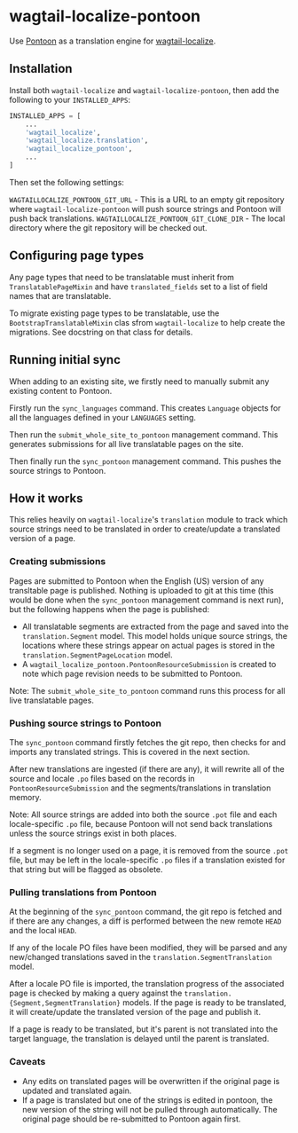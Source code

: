 # wagtail-localize-pontoon

Use [Pontoon](https://pontoon.mozilla.org/) as a translation engine for [wagtail-localize](https://github.com/kaedroho/wagtail-localize).

## Installation

Install both `wagtail-localize` and `wagtail-localize-pontoon`, then add the following to your `INSTALLED_APPS`:

```python
INSTALLED_APPS = [
    ...
    'wagtail_localize',
    'wagtail_localize.translation',
    'wagtail_localize_pontoon',
    ...
]
```

Then set the following settings:

`WAGTAILLOCALIZE_PONTOON_GIT_URL` - This is a URL to an empty git repository where `wagtail-localize-pontoon` will push source strings and Pontoon will push back translations.
`WAGTAILLOCALIZE_PONTOON_GIT_CLONE_DIR` - The local directory where the git repository will be checked out.

## Configuring page types

Any page types that need to be translatable must inherit from `TranslatablePageMixin` and have `translated_fields` set to a list of field
names that are translatable.

To migrate existing page types to be translatable, use the `BootstrapTranslatableMixin` clas sfrom `wagtail-localize` to help create the migrations. See docstring on that class for details.

## Running initial sync

When adding to an existing site, we firstly need to manually submit any existing content to Pontoon.

Firstly run the `sync_languages` command. This creates `Language` objects for all the languages defined in your `LANGUAGES` setting.

Then run the `submit_whole_site_to_pontoon` management command. This generates submissions for all live translatable pages on the site.

Then finally run the `sync_pontoon` management command. This pushes the source strings to Pontoon.

## How it works

This relies heavily on `wagtail-localize`'s `translation` module to track which source strings need to be translated in order to create/update a translated version of a page.

### Creating submissions

Pages are submitted to Pontoon when the English (US) version of any transltable page is published. Nothing is uploaded to git at this time (this would be done when the `sync_pontoon` management command is next run), but the following happens when the page is published:

 - All translatable segments are extracted from the page and saved into the `translation.Segment` model. This model holds unique source strings, the locations where these strings appear on actual pages is stored in the `translation.SegmentPageLocation` model.
 - A `wagtail_localize_pontoon.PontoonResourceSubmission` is created to note which page revision needs to be submitted to Pontoon.

Note: The `submit_whole_site_to_pontoon` command runs this process for all live translatable pages.

### Pushing source strings to Pontoon

The `sync_pontoon` command firstly fetches the git repo, then checks for and imports any translated strings. This is covered in the next section.

After new translations are ingested (if there are any), it will rewrite all of the source and locale `.po` files based on the records in `PontoonResourceSubmission` and the segments/translations in translation memory.

Note: All source strings are added into both the source `.pot` file and each locale-specific `.po` file, because Pontoon will not send back translations unless the source strings exist in both places.

If a segment is no longer used on a page, it is removed from the source `.pot` file, but may be left in the locale-specific `.po` files if a translation existed for that string but will be flagged as obsolete.

### Pulling translations from Pontoon

At the beginning of the `sync_pontoon` command, the git repo is fetched and if there are any changes, a diff is performed between the new remote `HEAD` and the local `HEAD`.

If any of the locale PO files have been modified, they will be parsed and any new/changed translations saved in the `translation.SegmentTranslation` model.

After a locale PO file is imported, the translation progress of the associated page is checked by making a query against the `translation.{Segment,SegmentTranslation}` models. If the page is ready to be translated, it will create/update the translated version of the page and publish it.

If a page is ready to be translated, but it's parent is not translated into the target language, the translation is delayed until the parent is translated.

### Caveats

- Any edits on translated pages will be overwritten if the original page is updated and translated again.
- If a page is translated but one of the strings is edited in pontoon, the new version of the string will not be pulled through automatically. The original page should be re-submitted to Pontoon again first.
